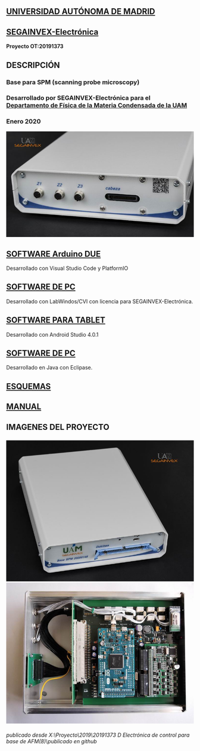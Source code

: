 ## [UNIVERSIDAD AUTÓNOMA DE MADRID](https://www.uam.es/UAM/Home.htm?language=es)
## [SEGAINVEX-Electrónica](http://www.uam.es/UAM/SEGAINVEX/1242671166063.htm?language=es)
**Proyecto OT:20191373**
## DESCRIPCIÓN
### Base para SPM  (scanning probe microscopy) 
### Desarrollado por SEGAINVEX-Electrónica para el [Departamento de Física de la Materia Condensada de la UAM](https://www.fmc.uam.es/research/nano-spm-lab/)
### Enero 2020
![Alt text](https://github.com/SEGAINVEX-ELECTRONICA/Base-SPM-20191373/blob/master/Imagenes/BaseSPM_20200148_1.jpg "frontal")

## [SOFTWARE Arduino DUE](https://github.com/PatricioCoronado/Base-SPM-Arduino-DUE)
Desarrollado con Visual Studio Code y PlatformIO

## [SOFTWARE DE PC](https://github.com/PatricioCoronado/Base-SPM-CVI)
Desarrollado con LabWindos/CVI con licencia para SEGAINVEX-Electrónica.

## [SOFTWARE PARA TABLET](https://github.com/PatricioCoronado/Base-SPM-tablet)
Desarrollado con Android Studio 4.0.1

## [SOFTWARE DE PC](https://github.com/PatricioCoronado/Base-SPM-Java)
Desarrollado en Java con Eclipase.

## [ESQUEMAS](https://github.com/SEGAINVEX-ELECTRONICA/Base-SPM-20191373/master/Esquemas)

## [MANUAL](https://github.com/SEGAINVEX-ELECTRONICA/Base-SPM-20191373/tree/master/Manual)
### 
## IMAGENES DEL PROYECTO
###
![Alt text](https://github.com/SEGAINVEX-ELECTRONICA/Base-SPM-20191373/blob/master/Imagenes/BaseSPM_20200148_3.jpg "equipo")
![Alt text](https://github.com/SEGAINVEX-ELECTRONICA/Base-SPM-20191373/blob/master/Imagenes/BaseSPM_20200148_4.jpg "interior")

###### publicado desde X:\Proyecto\2019\20191373 D Electrónica de control para base de AFM(8)\publicado en github

